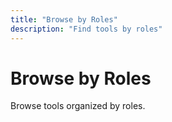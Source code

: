 ```yaml
---
title: "Browse by Roles"
description: "Find tools by roles"
---
```


# Browse by Roles

Browse tools organized by roles.
